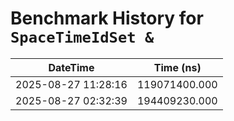 # Benchmark History for `SpaceTimeIdSet &`

| DateTime | Time (ns) |
|----------|----------|
| 2025-08-27 11:28:16 | 119071400.000 |
| 2025-08-27 02:32:39 | 194409230.000 |
